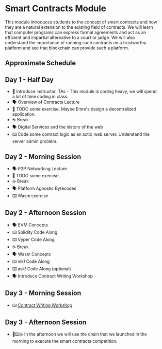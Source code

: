 # Smart Contracts Module

This module introduces students to the concept of smart contracts and how they are a natural extension to the existing field of contracts.
We will learn that computer programs can express formal agreements and act as an efficient and impartial alternative to a court or judge.
We will also understand the importance of running such contracts on a trustworthy platform and see that blockchain can provide such a platform.

## Approximate Schedule

## Day 1 - Half Day

- 📛 Introduce instructor, TAs - This module is coding heavy, we will spend a lot of time coding in class.
- 🗣️ Overview of Contracts Lecture
- 🚧 TODO some exercise. Maybe Emre's design a decentralized application.
- ☕ Break
- 🗣️ Digital Services and the history of the web
- ⌨️ Code some contract logic as an actix_web server. Understand the server admin problem.

## Day 2 - Morning Session

- 🗣️ P2P Networking Lecture
- 🚧 TODO some exercise.
- ☕ Break
- 🗣️ Platform Agnostic Bytecodes
- ⌨️ Wasm exercise

## Day 2 - Afternoon Session

- 🗣️ EVM Concepts
- ⌨️ Solidity Code Along
- ⌨️ Vyper Code Along
- ☕ Break
- 🗣️ Wasm Concepts
- ⌨️ ink! Code Along
- ⌨️ ask! Code Along (optional)
- 🗣️ Introduce Contract Writing Workshop

## Day 3 - Morning Session

- ⌨️ [Contract Writing Workshop](https://github.com/Polkadot-Blockchain-Academy/Contract-Writing-Workshop)

## Day 3 - Afternoon Session

- 🎲⌨️☕ In the afternoon we will use the chain that we launched in the morning to execute the smart contracts competition.
